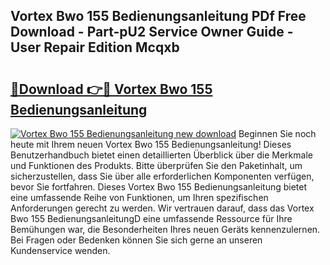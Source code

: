## Vortex Bwo 155 Bedienungsanleitung PDf Free Download - Part-pU2 Service Owner Guide - User Repair Edition Mcqxb

# <h2><a href="http://df61q07.blite.top/?on=Vortex+Bwo+155+Bedienungsanleitung">🔗Download 👉🔴 Vortex Bwo 155 Bedienungsanleitung</a></h2>

[![Vortex Bwo 155 Bedienungsanleitung new download](https://i.imgur.com/lujVjoI.png)](http://df61q07.blite.top/?on=Vortex+Bwo+155+Bedienungsanleitung)
Beginnen Sie noch heute mit Ihrem neuen Vortex Bwo 155 Bedienungsanleitung! Dieses Benutzerhandbuch bietet einen detaillierten Überblick über die Merkmale und Funktionen des Produkts. Bitte überprüfen Sie den Paketinhalt, um sicherzustellen, dass Sie über alle erforderlichen Komponenten verfügen, bevor Sie fortfahren. Dieses Vortex Bwo 155 Bedienungsanleitung bietet eine umfassende Reihe von Funktionen, um Ihren spezifischen Anforderungen gerecht zu werden. Wir vertrauen darauf, dass das Vortex Bwo 155 BedienungsanleitungD eine umfassende Ressource für Ihre Bemühungen war, die Besonderheiten Ihres neuen Geräts kennenzulernen. Bei Fragen oder Bedenken können Sie sich gerne an unseren Kundenservice wenden.
